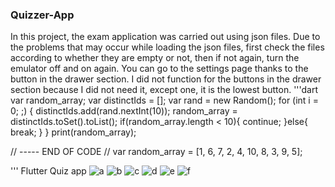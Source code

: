 ### Quizzer-App
In this project, the exam application was carried out using json files.
Due to the problems that may occur while loading the json files, first check the files according to whether they are empty or not, then if not again, turn the emulator off and on again.
You can go to the settings page thanks to the button in the drawer section.
I did not function for the buttons in the drawer section because I did not need it, except one, it is the lowest button.
'''dart
    var random_array;
     var distinctIds = [];
     var rand = new Random();
       for (int i = 0; ;) {
       distinctIds.add(rand.nextInt(10));
         random_array = distinctIds.toSet().toList();
         if(random_array.length < 10){
           continue;
         }else{
           break;
         }
       }
     print(random_array);

  // ----- END OF CODE
  // var random_array = [1, 6, 7, 2, 4, 10, 8, 3, 9, 5];


'''
 Flutter Quiz app 
![a](https://user-images.githubusercontent.com/69467096/117134413-3af54780-adae-11eb-8b5b-805a77f5f283.jpeg)
![b](https://user-images.githubusercontent.com/69467096/117134415-3b8dde00-adae-11eb-8428-8ae4f703dcc9.jpeg)
![c](https://user-images.githubusercontent.com/69467096/117134417-3cbf0b00-adae-11eb-83a2-7457fad38935.jpeg)
![d](https://user-images.githubusercontent.com/69467096/117134420-3d57a180-adae-11eb-9e5d-c0fcc7c95320.jpeg)
![e](https://user-images.githubusercontent.com/69467096/117134424-3df03800-adae-11eb-800e-edea5554e722.jpeg)
![f](https://user-images.githubusercontent.com/69467096/117134426-3e88ce80-adae-11eb-897f-3c19278f7e75.jpeg)
